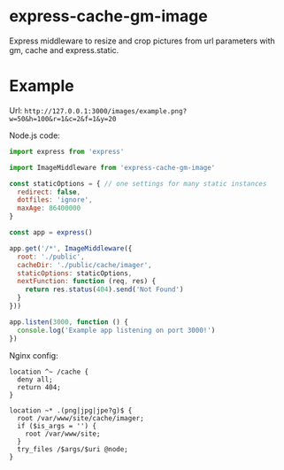 # express-cache-gm-image
Express middleware to resize and crop pictures from url parameters with gm, cache and express.static.

# Example
Url: `http://127.0.0.1:3000/images/example.png?w=50&h=100&r=1&c=2&f=1&y=20`

Node.js code:
```javascript
import express from 'express'

import ImageMiddleware from 'express-cache-gm-image'

const staticOptions = { // one settings for many static instances
  redirect: false,
  dotfiles: 'ignore',
  maxAge: 86400000
}

const app = express()

app.get('/*', ImageMiddleware({
  root: './public',
  cacheDir: './public/cache/imager',
  staticOptions: staticOptions,
  nextFunction: function (req, res) {
    return res.status(404).send('Not Found')
  }
}))

app.listen(3000, function () {
  console.log('Example app listening on port 3000!')
})
```

Nginx config:
```nginx
location ^~ /cache {
  deny all;
  return 404;
}

location ~* .(png|jpg|jpe?g)$ {
  root /var/www/site/cache/imager;
  if ($is_args = '') {
    root /var/www/site;
  }
  try_files /$args/$uri @node;
}
```
